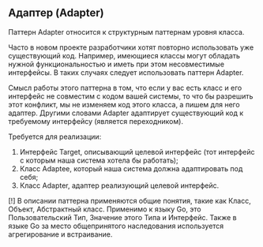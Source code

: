 ## Адаптер (Adapter)

Паттерн Adapter относится к структурным паттернам уровня класса.

Часто в новом проекте разработчики хотят повторно использовать уже существующий код. Например, имеющиеся классы могут обладать нужной функциональностью и иметь при этом несовместимые интерфейсы. В таких случаях следует использовать паттерн Adapter.

Смысл работы этого паттерна в том, что если у вас есть класс и его интерфейс не совместим с кодом вашей системы, то что бы разрешить этот конфликт, мы не изменяем код этого класса, а пишем для него адаптер. Другими словами Adapter адаптирует существующий код к требуемому интерфейсу (является переходником).

Требуется для реализации:

1. Интерфейс Target, описывающий целевой интерфейс (тот интерфейс с которым наша система хотела бы работать);
2. Класс Adaptee, который наша система должна адаптировать под себя;
3. Класс Adapter, адаптер реализующий целевой интерфейс.

[!] В описании паттерна применяются общие понятия, такие как Класс, Объект, Абстрактный класс. Применимо к языку Go, это Пользовательский Тип, Значение этого Типа и Интерфейс. Также в языке Go за место общепринятого наследования используется агрегирование и встраивание.